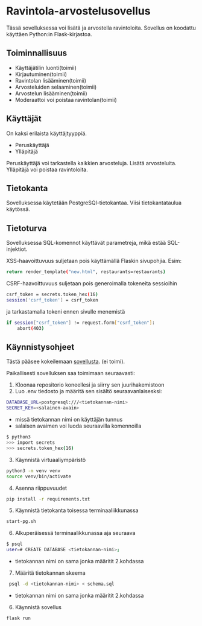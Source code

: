 # Ravintola-arvostelusovellus

Tässä sovelluksessa voi lisätä ja arvostella ravintoloita.
Sovellus on koodattu käyttäen Python:in Flask-kirjastoa.

## Toiminnallisuus

- Käyttäjätilin luonti(toimii)
- Kirjautuminen(toimii)
- Ravintolan lisääminen(toimii)
- Arvosteluiden selaaminen(toimii)
- Arvostelun lisääminen(toimii)
- Moderaattoi voi poistaa ravintolan(toimii)

## Käyttäjät 

On kaksi erilaista käyttäjtyyppiä. 

- Peruskäyttäjä
- Ylläpitäjä

Peruskäyttäjä voi tarkastella kaikkien arvosteluja. Lisätä arvosteluita.
Ylläpitäjä voi poistaa ravintoloita.

## Tietokanta

Sovelluksessa käytetään PostgreSQl-tietokantaa. Viisi tietokantataulua käytössä.

## Tietoturva

Sovelluksessa SQL-komennot käyttävät parametreja, mikä estää SQL-injektiot.

XSS-haavoittuvuus suljetaan pois käyttämällä Flaskin sivupohjia. Esim:

```bash
return render_template("new.html", restaurants=restaurants)
```
CSRF-haavoittuvuus suljetaan pois generoimalla tokeneita sessioihin

```bash
csrf_token = secrets.token_hex(16)
session['csrf_token'] = csrf_token
```

ja tarkastamalla tokeni ennen sivulle menemistä 

```bash
if session["csrf_token"] != request.form["csrf_token"]:
    abort(403)

```

## Käynnistysohjeet

Tästä pääsee kokeilemaan [sovellusta](https://ravintola-arvostelu.fly.dev/). (ei toimi). 

Paikallisesti sovelluksen saa toimimaan seuraavasti:

1. Kloonaa repositorio koneellesi ja siirry sen juurihakemistoon
2. Luo .env tiedosto ja määritä sen sisältö seuraavanlaisesksi:

```bash
DATABASE_URL=postgresql:///<tietokannan-nimi>
SECRET_KEY=<salainen-avain>
```
- missä tietokannan nimi on käyttäjän tunnus
- salaisen avaimen voi luoda seuraavilla komennoilla

```bash
$ python3
>>> import secrets
>>> secrets.token_hex(16)
```

3. Käynnistä virtuaaliympäristö

```bash
python3 -m venv venv
source venv/bin/activate
```
4. Asenna riippuvuudet

```bash
pip install -r requirements.txt
```
5. Käynnistä tietokanta toisessa terminaaliikkunassa

```bash
start-pg.sh
```
6. Alkuperäisessä terminaalikkunassa aja seuraava

```bash
$ psql
user=# CREATE DATABASE <tietokannan-nimi>;
```
- tietokannan nimi on sama jonka määritit 2.kohdassa

7. Määritä tietokannan skeema

```bash
 psql -d <tietokannan-nimi> < schema.sql
```
- tietokannan nimi on sama jonka määritit 2.kohdassa

6. Käynnistä sovellus

```bash
flask run
```

